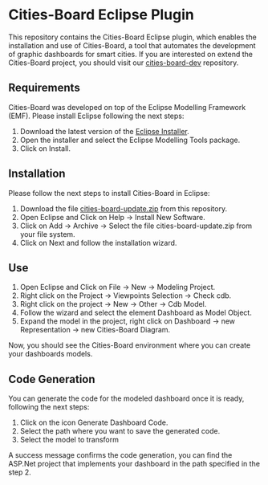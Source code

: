 # Cities-Board Eclipse Plugin

This repository contains the Cities-Board Eclipse plugin, which enables the installation and use of Cities-Board, a tool that automates the development of graphic dashboards for smart cities. If you are interested on extend the Cities-Board project, you should visit our [cities-board-dev](https://github.com/cabrerac/cities-board-dev) repository.

## Requirements

Cities-Board was developed on top of the Eclipse Modelling Framework (EMF). Please install Eclipse following the next steps:

1. Download the latest version of the [Eclipse Installer](https://www.eclipse.org/downloads/packages/installer).
2. Open the installer and select the Eclipse Modelling Tools package.
3. Click on Install.

## Installation

Please follow the next steps to install Cities-Board in Eclipse:

1. Download the file [cities-board-update.zip](https://github.com/cabrerac/cities-board/blob/master/cities-board-update.zip) from this repository.
2. Open Eclipse and Click on Help -> Install New Software.
3. Click on Add -> Archive -> Select the file cities-board-update.zip from your file system.
4. Click on Next and follow the installation wizard.

## Use

1. Open Eclipse and Click on File -> New -> Modeling Project.
2. Right click on the Project -> Viewpoints Selection -> Check cdb.
3. Right click on the project -> New -> Other -> Cdb Model.
4. Follow the wizard and select the element Dashboard as Model Object.
5. Expand the model in the project, right click on Dashboard -> new Representation -> new Cities-Board Diagram.

Now, you should see the Cities-Board environment where you can create your dashboards models. 

## Code Generation

You can generate the code for the modeled dashboard once it is ready, following the next steps:

1. Click on the icon Generate Dashboard Code.
2. Select the path where you want to save the generated code.
3. Select the model to transform

A success message confirms the code generation, you can find the ASP.Net project that implements your dashboard in the path specified in the step 2.
  
